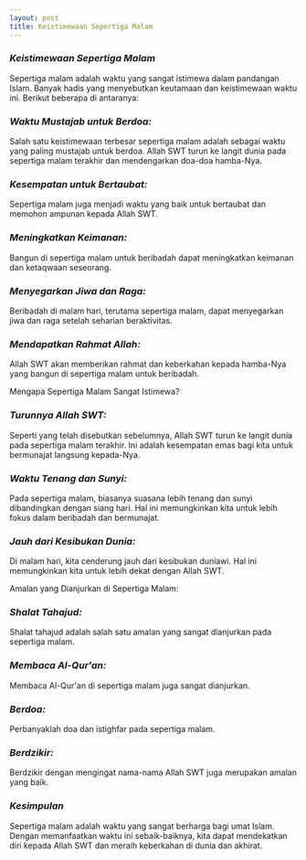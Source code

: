 ```yaml
---
layout: post
title: Keistimewaan Sepertiga Malam
---
```


### *Keistimewaan Sepertiga Malam*

Sepertiga malam adalah waktu yang sangat istimewa dalam pandangan Islam. Banyak hadis yang menyebutkan keutamaan dan keistimewaan waktu ini. Berikut beberapa di antaranya:

### *Waktu Mustajab untuk Berdoa:*
 Salah satu keistimewaan terbesar sepertiga malam adalah sebagai waktu yang paling mustajab untuk berdoa. Allah SWT turun ke langit dunia pada sepertiga malam terakhir dan mendengarkan doa-doa hamba-Nya.

### *Kesempatan untuk Bertaubat:*
 Sepertiga malam juga menjadi waktu yang baik untuk bertaubat dan memohon ampunan kepada Allah SWT.

###  *Meningkatkan Keimanan:*
Bangun di sepertiga malam untuk beribadah dapat meningkatkan keimanan dan ketaqwaan seseorang.

### *Menyegarkan Jiwa dan Raga:*
 Beribadah di malam hari, terutama sepertiga malam, dapat menyegarkan jiwa dan raga setelah seharian beraktivitas.

### *Mendapatkan Rahmat Allah:*
 Allah SWT akan memberikan rahmat dan keberkahan kepada hamba-Nya yang bangun di sepertiga malam untuk beribadah.

Mengapa Sepertiga Malam Sangat Istimewa?

### *Turunnya Allah SWT:*
 Seperti yang telah disebutkan sebelumnya, Allah SWT turun ke langit dunia pada sepertiga malam terakhir. Ini adalah kesempatan emas bagi kita untuk bermunajat langsung kepada-Nya.

### *Waktu Tenang dan Sunyi:*
Pada sepertiga malam, biasanya suasana lebih tenang dan sunyi dibandingkan dengan siang hari. Hal ini memungkinkan kita untuk lebih fokus dalam beribadah dan bermunajat.

### *Jauh dari Kesibukan Dunia:*
 Di malam hari, kita cenderung jauh dari kesibukan duniawi. Hal ini memungkinkan kita untuk lebih dekat dengan Allah SWT.

Amalan yang Dianjurkan di Sepertiga Malam:

### *Shalat Tahajud:*
 Shalat tahajud adalah salah satu amalan yang sangat dianjurkan pada sepertiga malam.

### *Membaca Al-Qur'an:*
 Membaca Al-Qur'an di sepertiga malam juga sangat dianjurkan.

### *Berdoa:*
 Perbanyaklah doa dan istighfar pada sepertiga malam.

### *Berdzikir:*
Berdzikir dengan mengingat nama-nama Allah SWT juga merupakan amalan yang baik.

### *Kesimpulan*
Sepertiga malam adalah waktu yang sangat berharga bagi umat Islam. Dengan memanfaatkan waktu ini sebaik-baiknya, kita dapat mendekatkan diri kepada Allah SWT dan meraih keberkahan di dunia dan akhirat.
